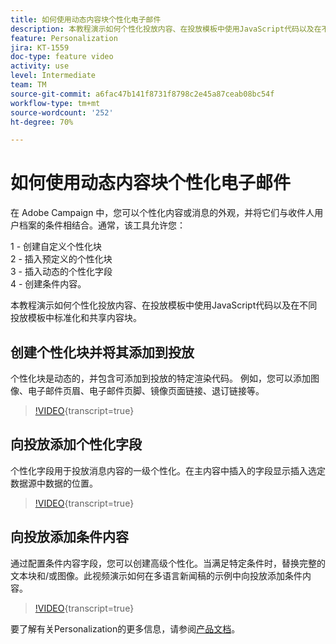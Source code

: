 ```yaml
---
title: 如何使用动态内容块个性化电子邮件
description: 本教程演示如何个性化投放内容、在投放模板中使用JavaScript代码以及在不同投放模板中标准化和共享内容块。
feature: Personalization
jira: KT-1559
doc-type: feature video
activity: use
level: Intermediate
team: TM
source-git-commit: a6fac47b141f8731f8798c2e45a87ceab08bc54f
workflow-type: tm+mt
source-wordcount: '252'
ht-degree: 70%

---
```



# 如何使用动态内容块个性化电子邮件

在 Adobe Campaign 中，您可以个性化内容或消息的外观，并将它们与收件人用户档案的条件相结合。通常，该工具允许您：

1 - 创建自定义个性化块\
2 - 插入预定义的个性化块\
3 - 插入动态的个性化字段\
4 - 创建条件内容。

本教程演示如何个性化投放内容、在投放模板中使用JavaScript代码以及在不同投放模板中标准化和共享内容块。

## 创建个性化块并将其添加到投放

个性化块是动态的，并包含可添加到投放的特定渲染代码。 例如，您可以添加图像、电子邮件页眉、电子邮件页脚、镜像页面链接、退订链接等。

>[!VIDEO](https://video.tv.adobe.com/v/27462?quality=12&learn=on&captions=chi_hans){transcript=true}

## 向投放添加个性化字段

个性化字段用于投放消息内容的一级个性化。在主内容中插入的字段显示插入选定数据源中数据的位置。

>[!VIDEO](https://video.tv.adobe.com/v/27467?quality=12&learn=on&captions=chi_hans){transcript=true}

## 向投放添加条件内容

通过配置条件内容字段，您可以创建高级个性化。当满足特定条件时，替换完整的文本块和/或图像。此视频演示如何在多语言新闻稿的示例中向投放添加条件内容。

>[!VIDEO](https://video.tv.adobe.com/v/41037?quality=12&learn=on&captions=chi_hans){transcript=true}

要了解有关Personalization的更多信息，请参阅[产品文档](https://experienceleague.adobe.com/docs/campaign-classic/using/sending-messages/personalizing-deliveries/about-personalization.html?lang=zh-Hans)。
